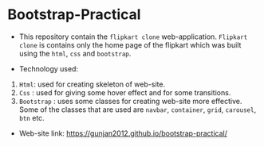 # Bootstrap-Practical

- This repository contain the `flipkart clone` web-application. `Flipkart clone` is contains only the home page of the flipkart which was built using the `html`, `css` and `bootstrap`.

- Technology used:

1. `Html`: used for creating skeleton of web-site.
2. `Css` : used for giving some hover effect and for some transitions.
3. `Bootstrap` : uses some classes for creating web-site more effective. Some of the classes that are used are `navbar`, `container`, `grid`, `carousel`, `btn` etc.

- Web-site link: https://gunjan2012.github.io/bootstrap-practical/